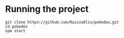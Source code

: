 # Running the project
`git clone https://github.com/RaissaOliv/pokedex.git`<br/>
`cd pokedex`<br/>
`npm start`
